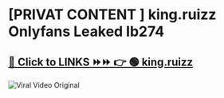 
 # [PRIVAT CONTENT ] king.ruizz Onlyfans Leaked lb274

## <h2><a href="https://clipsfans.com/king.ruizz&ref=git">🔗 Click to LINKS ⏩⏩ 👉 🟢 king.ruizz </a></h2>

<a href="https://clipsfans.com/king.ruizz&ref=git" rel="nofollow" data-target="animated-image.originalLink"><img src="https://i.ibb.co.com/xMMVF88/686577567.gif" alt="Viral Video Original" style="max-width: 100%; display: inline-block;" data-target="animated-image.originalImage"></a>

